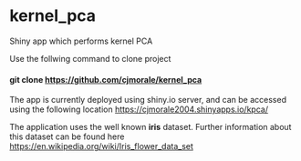 # kernel_pca
Shiny app which performs kernel PCA

Use the follwing command to clone project

#### git clone https://github.com/cjmorale/kernel_pca

The app is currently deployed using shiny.io server, and can be accessed using the following location
https://cjmorale2004.shinyapps.io/kpca/
 
The application uses the well known __iris__ dataset. Further information about this dataset can be found here
https://en.wikipedia.org/wiki/Iris_flower_data_set

